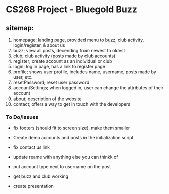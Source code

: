 # CS268 Project - Bluegold Buzz

## sitemap:
1) homepage; landing page, provided menu to buzz, club activity, login/register, & about us
2) buzz; view all posts, decending from newest to oldest
3) club; club activity (posts made by club accounts)
4) register; create account as an individual or club
5) login; log in page, has a link to register page
6) profile; shows user profile, includes name, username, posts made by user, etc.
7) resetPassword; reset user password
8) accountSettings; when logged in, user can change the attributes of their account
9) about; description of the website
10) contact; offers a way to get in touch with the developers

### To Do/Issues

- fix footers (should fit to screen size), make them smaller
- Create demo accounts and posts in the initialization script
- fix contact us link
- update reame with anything else you can thinkk of
- put account type next to username on the post
- get buzz and club working

- create presentation